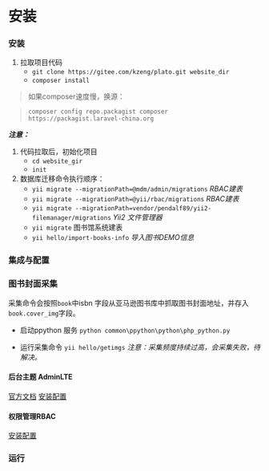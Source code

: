 # 安装


### 安装


1. 拉取项目代码
   * `git clone https://gitee.com/kzeng/plato.git website_dir`
    * `composer install`
  >如果composer速度慢，换源：

  > `composer config repo.packagist composer https://packagist.laravel-china.org`


***注意：***
1. 代码拉取后，初始化项目 
   * `cd website_gir`
   * `init` 
2. 数据库迁移命令执行顺序：
   * `yii migrate --migrationPath=@mdm/admin/migrations`  *RBAC建表*
   * `yii migrate --migrationPath=@yii/rbac/migrations` *RBAC建表*
   * `yii migrate --migrationPath=vendor/pendalf89/yii2-filemanager/migrations` *Yii2 文件管理器*
   * `yii migrate` 图书馆系统建表
   * `yii hello/import-books-info` *导入图书DEMO信息*

### 集成与配置


### 图书封面采集
采集命令会按照`book`中isbn 字段从亚马逊图书库中抓取图书封面地址，并存入`book.cover_img`字段。
* 启动ppython 服务
  `python common\ppython\python\php_python.py`

* 运行采集命令
  `yii hello/getimgs`
*注意：采集频度持续过高，会采集失败，待解决。*


#### 后台主题 AdminLTE
[官方文档](https://adminlte.io/)
[安装配置]( https://blog.csdn.net/qq_23943147/article/details/78538658 )

#### 权限管理RBAC
[安装配置]( https://www.kancloud.cn/curder/yii/247759 )


### 运行


